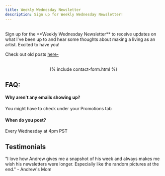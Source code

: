```yaml
---
title: Weekly Wednesday Newsletter
description: Sign up for Weekly Wednesday Newsletter!
---
```


<br />
Sign up for the **Weekly Wednesday Newsletter** to receive updates on what I've been up to and hear some thoughts about making a living as an artist. Excited to have you!

Check out old posts [here-](https://blog.jonadrew.com/profile)

<br />
<center>
{% include contact-form.html %}
</center>


## FAQ:

#### Why aren't any emails showing up?

You might have to check under your Promotions tab

#### When do you post?

Every Wednesday at 4pm PST



## Testimonials
"I love how Andrew gives me a snapshot of his week and always makes me wish his newsletters were longer. Especially like the random pictures at the end." - Andrew's Mom
